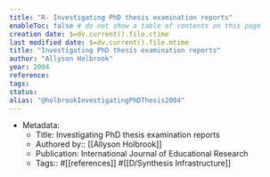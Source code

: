 ```yaml
---
title: "R- Investigating PhD thesis examination reports"
enableToc: false # do not show a table of contents on this page
creation date: $=dv.current().file.ctime
last modified date: $=dv.current().file.mtime
title: "Investigating PhD thesis examination reports"
author: "Allyson Holbrook"
year: 2004
reference: 
tags: 
status: 
alias: "@holbrookInvestigatingPhDThesis2004"
---
```


-   Metadata:
    -   Title: Investigating PhD thesis examination reports
    -   Authored by:: [[Allyson Holbrook]]
    -   Publication: International Journal of Educational Research
    -   Tags:: #[[references]] #[[D/Synthesis Infrastructure]]
